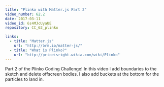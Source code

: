 ```yaml
---
title: "Plinko with Matter.js Part 2"
video_number: 62.2
date: 2017-03-11
video_id: 6s4MJcUyaUE
repository: CC_62_plinko

links:
  - title: "Matter.js"  
    url: "http://brm.io/matter-js/"
  - title: "What is Plinko?"  
    url: "http://priceisright.wikia.com/wiki/Plinko"
---
```


Part 2 of the Plinko Coding Challenge! In this video I add boundaries to the sketch and delete offscreen bodies. I also add buckets at the bottom for the particles to land in.
